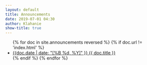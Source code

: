 ```yaml
---
layout: default
title: Announcements
date: 2019-07-01 04:30
author: Klahanie
show-title: true
---
```

<ul>
    {% for doc in site.announcements reversed %}
    {% if doc.url != 'index.html' %}
        <li><a href="{{ doc.url }}">{{doc.date | date: "[%B %d, %Y]" }} {{ doc.title }}</a></li>
    {% endif %}
    {% endfor %}
</ul>


